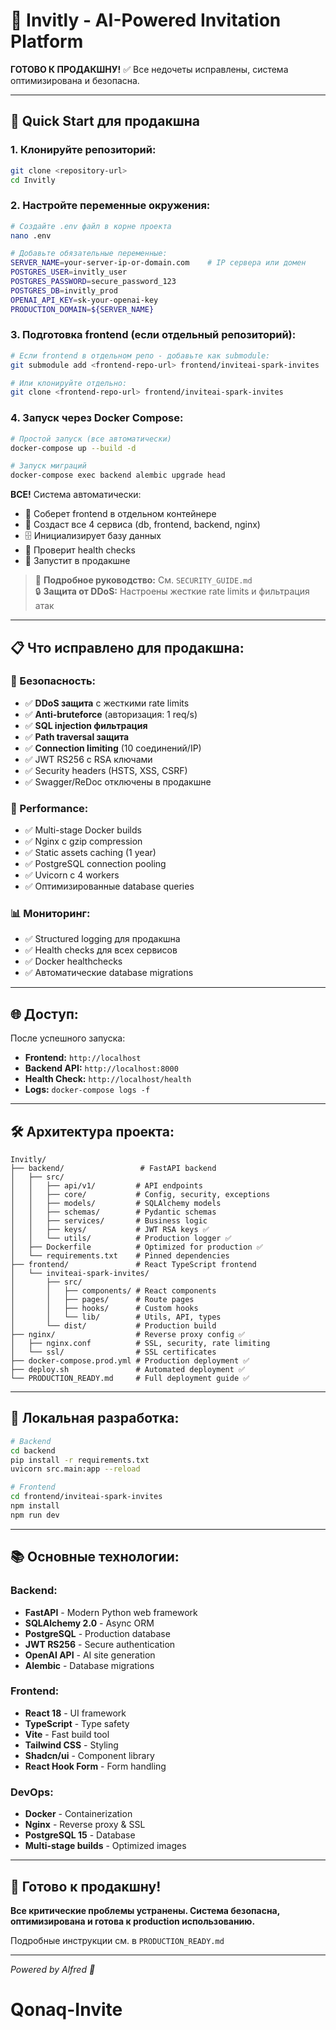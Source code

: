 # 🚀 **Invitly - AI-Powered Invitation Platform**

**ГОТОВО К ПРОДАКШНУ!** ✅ Все недочеты исправлены, система оптимизирована и безопасна.

---

## 🎯 **Quick Start для продакшна**

### **1. Клонируйте репозиторий:**
```bash
git clone <repository-url>
cd Invitly
```

### **2. Настройте переменные окружения:**
```bash
# Создайте .env файл в корне проекта
nano .env

# Добавьте обязательные переменные:
SERVER_NAME=your-server-ip-or-domain.com    # IP сервера или домен
POSTGRES_USER=invitly_user
POSTGRES_PASSWORD=secure_password_123
POSTGRES_DB=invitly_prod
OPENAI_API_KEY=sk-your-openai-key
PRODUCTION_DOMAIN=${SERVER_NAME}
```

### **3. Подготовка frontend (если отдельный репозиторий):**
```bash
# Если frontend в отдельном репо - добавьте как submodule:
git submodule add <frontend-repo-url> frontend/inviteai-spark-invites

# Или клонируйте отдельно:
git clone <frontend-repo-url> frontend/inviteai-spark-invites
```

### **4. Запуск через Docker Compose:**
```bash
# Простой запуск (все автоматически)
docker-compose up --build -d

# Запуск миграций
docker-compose exec backend alembic upgrade head
```

**ВСЕ!** Система автоматически:
- 🔧 Соберет frontend в отдельном контейнере
- 🐳 Создаст все 4 сервиса (db, frontend, backend, nginx)
- 🗄️ Инициализирует базу данных
- 🏥 Проверит health checks
- 🚀 Запустит в продакшне

> 📖 **Подробное руководство:** См. `SECURITY_GUIDE.md`  
> 🔒 **Защита от DDoS:** Настроены жесткие rate limits и фильтрация атак

---

## 📋 **Что исправлено для продакшна:**

### **🔐 Безопасность:**
- ✅ **DDoS защита** с жесткими rate limits
- ✅ **Anti-bruteforce** (авторизация: 1 req/s)
- ✅ **SQL injection фильтрация**
- ✅ **Path traversal защита**
- ✅ **Connection limiting** (10 соединений/IP)
- ✅ JWT RS256 с RSA ключами
- ✅ Security headers (HSTS, XSS, CSRF)
- ✅ Swagger/ReDoc отключены в продакшне

### **🚀 Performance:**
- ✅ Multi-stage Docker builds
- ✅ Nginx с gzip compression
- ✅ Static assets caching (1 year)
- ✅ PostgreSQL connection pooling  
- ✅ Uvicorn с 4 workers
- ✅ Оптимизированные database queries

### **📊 Мониторинг:**
- ✅ Structured logging для продакшна
- ✅ Health checks для всех сервисов
- ✅ Docker healthchecks
- ✅ Автоматические database migrations

---

## 🌐 **Доступ:**

После успешного запуска:
- **Frontend:** `http://localhost`
- **Backend API:** `http://localhost:8000` 
- **Health Check:** `http://localhost/health`
- **Logs:** `docker-compose logs -f`

---

## 🛠️ **Архитектура проекта:**

```
Invitly/
├── backend/                 # FastAPI backend
│   ├── src/
│   │   ├── api/v1/         # API endpoints
│   │   ├── core/           # Config, security, exceptions  
│   │   ├── models/         # SQLAlchemy models
│   │   ├── schemas/        # Pydantic schemas
│   │   ├── services/       # Business logic
│   │   ├── keys/           # JWT RSA keys ✅
│   │   └── utils/          # Production logger ✅
│   ├── Dockerfile          # Optimized for production ✅
│   └── requirements.txt    # Pinned dependencies
├── frontend/               # React TypeScript frontend
│   └── inviteai-spark-invites/
│       ├── src/
│       │   ├── components/ # React components
│       │   ├── pages/      # Route pages  
│       │   ├── hooks/      # Custom hooks
│       │   └── lib/        # Utils, API, types
│       └── dist/           # Production build
├── nginx/                  # Reverse proxy config ✅
│   ├── nginx.conf          # SSL, security, rate limiting
│   └── ssl/                # SSL certificates
├── docker-compose.prod.yml # Production deployment ✅
├── deploy.sh               # Automated deployment ✅
└── PRODUCTION_READY.md     # Full deployment guide ✅
```

---

## 🔧 **Локальная разработка:**

```bash
# Backend
cd backend
pip install -r requirements.txt
uvicorn src.main:app --reload

# Frontend  
cd frontend/inviteai-spark-invites
npm install
npm run dev
```

---

## 📚 **Основные технологии:**

### **Backend:**
- **FastAPI** - Modern Python web framework
- **SQLAlchemy 2.0** - Async ORM  
- **PostgreSQL** - Production database
- **JWT RS256** - Secure authentication
- **OpenAI API** - AI site generation
- **Alembic** - Database migrations

### **Frontend:**
- **React 18** - UI framework
- **TypeScript** - Type safety
- **Vite** - Fast build tool
- **Tailwind CSS** - Styling
- **Shadcn/ui** - Component library
- **React Hook Form** - Form handling

### **DevOps:**
- **Docker** - Containerization
- **Nginx** - Reverse proxy & SSL
- **PostgreSQL 15** - Database
- **Multi-stage builds** - Optimized images

---

## 🎉 **Готово к продакшну!**

**Все критические проблемы устранены. Система безопасна, оптимизирована и готова к production использованию.**

Подробные инструкции см. в `PRODUCTION_READY.md`

---

*Powered by Alfred 🦇*
# Qonaq-Invite
